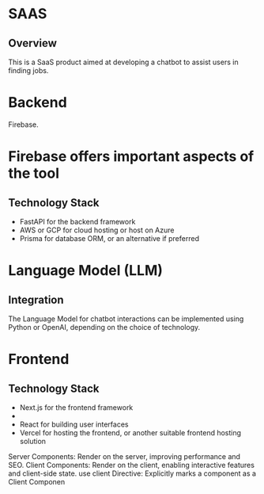 # SAAS
## Overview
This is a SaaS product aimed at developing a chatbot to assist users in finding jobs.

# Backend
 Firebase. 
# Firebase offers important aspects of the tool
## Technology Stack
- FastAPI for the backend framework
- AWS or GCP for cloud hosting or host on Azure
- Prisma for database ORM, or an alternative if preferred

# Language Model (LLM)

## Integration
The Language Model for chatbot interactions can be implemented using Python or OpenAI, depending on the choice of technology.

# Frontend

## Technology Stack
- Next.js for the frontend framework
-   
- React for building user interfaces
- Vercel for hosting the frontend, or another suitable frontend hosting solution



Server Components: Render on the server, improving performance and SEO.
Client Components: Render on the client, enabling interactive features and client-side state.
use client Directive: Explicitly marks a component as a Client Componen
